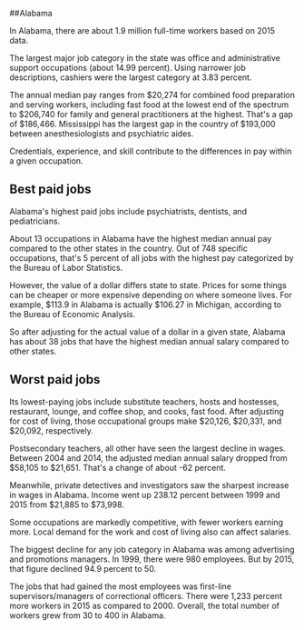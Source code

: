 

##Alabama

In Alabama, there are about 1.9 million full-time workers based on 2015 data.

The largest major job category in the state was <span class='occ_title_em'>office and administrative support occupations</span> (about 14.99 percent). Using narrower job descriptions, <span class='occ_title_em'>cashiers</span> were the largest category at 3.83 percent.
               
The annual median pay ranges from $20,274 for <span class='occ_title_em'>combined food preparation and serving workers, including fast food</span> at the lowest end of the spectrum to  $206,740 for <span class='occ_title_em'>family and general practitioners</span> at the highest. That's a gap of $186,466. Mississippi has the largest gap in the country of $193,000 between <span class='occ_title_em'>anesthesiologists and psychiatric aides</span>.
          
Credentials, experience, and skill contribute to the differences in pay within a given occupation.

## Best paid jobs
Alabama's highest paid jobs include <span class='occ_title_em'>psychiatrists, dentists</span>, and <span class='occ_title_em'>pediatricians</span>.
               
About 13 occupations in Alabama have the highest median annual pay compared to the other states in the country. Out of 748 specific occupations, that's 5 percent of all jobs with the highest pay categorized by the Bureau of Labor Statistics.
               
However, the value of a dollar differs state to state. Prices for some things can be cheaper or more expensive depending on where someone lives. For example, $113.9 in Alabama is actually $106.27 in Michigan, according to the Bureau of Economic Analysis.
               
So after adjusting for the actual value of a dollar in a given state, Alabama has about 38 jobs that have the highest median annual salary compared to other states.
               
## Worst paid jobs

Its lowest-paying jobs include <span class='occ_title_em'>substitute teachers</span>, <span class='occ_title_em'>hosts and hostesses, restaurant, lounge, and coffee shop</span>, and <span class='occ_title_em'>cooks, fast food</span>. After adjusting for cost of living, those occupational groups make $20,126,  $20,331, and  $20,092, respectively.
               
<span class='occ_title_em'>Postsecondary teachers, all other</span> have seen the largest decline in wages. Between 2004 and 2014, the adjusted median annual salary dropped from $58,105 to $21,651. That's a change of about -62 percent.
               
Meanwhile, <span class='occ_title_em'>private detectives and investigators</span> saw the sharpest increase in wages in Alabama. Income went up 238.12 percent between 1999 and 2015 from $21,885 to $73,998.

Some occupations are markedly competitive, with fewer workers earning more. Local demand for the work and cost of living also can affect salaries.

            
The biggest decline for any job category in Alabama was among <span class='occ_title_em'>advertising and promotions managers</span>. In 1999, there were 980 employees. But by 2015, that figure declined 94.9 percent to 50. 
               
The jobs that had gained the most employees was first-line supervisors/managers of correctional officers. There were 1,233 percent more workers in 2015 as compared to 2000. Overall, the total number of workers grew from 30 to 400 in Alabama.
